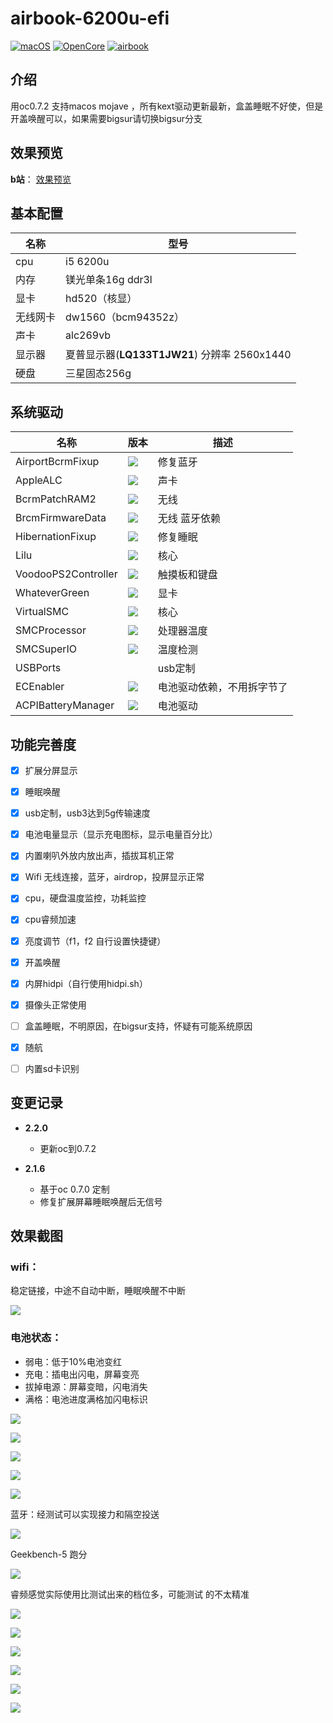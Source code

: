 # airbook-6200u-efi

[![macOS](https://img.shields.io/badge/macOS-10.14.6-blue)](https://developer.apple.com/documentation/macos-release-notes) [![OpenCore](https://img.shields.io/badge/OpenCore-0.7.2-blue)](https://github.com/acidanthera/OpenCorePkg) [![airbook](https://img.shields.io/badge/Airbook-6200U-lightgrey)](https://github.com/nabaonan/airbook-6200u-efi)

## 介绍

用oc0.7.2 支持macos mojave ，所有kext驱动更新最新，盒盖睡眠不好使，但是开盖唤醒可以，如果需要bigsur请切换bigsur分支

## 效果预览

**b站**：  [效果预览](https://www.bilibili.com/video/BV18V411x7LG/)

## 基本配置

| 名称     | 型号                                         |
| -------- | -------------------------------------------- |
| cpu      | i5 6200u                                     |
| 内存     | 镁光单条16g ddr3l                            |
| 显卡     | hd520（核显）                                |
| 无线网卡 | dw1560（bcm94352z）                          |
| 声卡     | alc269vb                                     |
| 显示器   | 夏普显示器(**LQ133T1JW21**) 分辨率 2560x1440 |
| 硬盘     | 三星固态256g                                 |

## 系统驱动

| 名称                | 版本                                                         | 描述                       |
| ------------------- | ------------------------------------------------------------ | -------------------------- |
| AirportBcrmFixup    | ![](https://img.shields.io/badge/version-1.2.3-informational) | 修复蓝牙                   |
| AppleALC            | ![](https://img.shields.io/badge/version-1.6.3-informational) | 声卡                       |
| BcrmPatchRAM2       | ![](https://img.shields.io/badge/version-2.6.0-informational) | 无线                       |
| BrcmFirmwareData    | ![](https://img.shields.io/badge/version-2.6.0-informational) | 无线 蓝牙依赖              |
| HibernationFixup    | ![](https://img.shields.io/badge/version-1.4.2-informational) | 修复睡眠                   |
| Lilu                | ![](https://img.shields.io/badge/version-1.5.5-informational) | 核心                       |
| VoodooPS2Controller | ![](https://img.shields.io/badge/version-2.2.4-informational) | 触摸板和键盘               |
| WhateverGreen       | ![](https://img.shields.io/badge/version-1.5.2-informational) | 显卡                       |
| VirtualSMC          | ![](https://img.shields.io/badge/version-1.2.6-informational) | 核心                       |
| SMCProcessor        | ![](https://img.shields.io/badge/version-1.2.6-informational) | 处理器温度                 |
| SMCSuperIO          | ![](https://img.shields.io/badge/version-1.2.6-informational) | 温度检测                   |
| USBPorts            |                                                              | usb定制                    |
| ECEnabler           | ![](https://img.shields.io/badge/version-1.0.2-informational) | 电池驱动依赖，不用拆字节了 |
| ACPIBatteryManager  | ![](https://img.shields.io/badge/version-1.90.1-informational) | 电池驱动                   |

## 功能完善度

- [x] 扩展分屏显示
- [x] 睡眠唤醒
- [x] usb定制，usb3达到5g传输速度
- [x] 电池电量显示（显示充电图标，显示电量百分比）
- [x] 内置喇叭外放内放出声，插拔耳机正常
- [x] Wifi 无线连接，蓝牙，airdrop，投屏显示正常
- [x] cpu，硬盘温度监控，功耗监控
- [x] cpu睿频加速
- [x] 亮度调节（f1，f2  自行设置快捷键）
- [x] 开盖唤醒
- [x] 内屏hidpi（自行使用hidpi.sh）
- [x] 摄像头正常使用
- [ ] 盒盖睡眠，不明原因，在bigsur支持，怀疑有可能系统原因
- [x] 随航
- [ ] 内置sd卡识别



## 变更记录

- **2.2.0**

  - 更新oc到0.7.2

- **2.1.6**

  - 基于oc 0.7.0 定制
  - 修复扩展屏幕睡眠唤醒后无信号

  

## 效果截图

### wifi：

稳定链接，中途不自动中断，睡眠唤醒不中断

![](./assets/1.jpg)

### 电池状态：

- 弱电：低于10%电池变红
- 充电：插电出闪电，屏幕变亮
- 拔掉电源：屏幕变暗，闪电消失
- 满格：电池进度满格加闪电标识

![](./assets/8.jpg)

![](./assets/9.jpg)

![](./assets/2.jpg)

![](./assets/3.jpg)



![](./assets/4.jpg)

蓝牙：经测试可以实现接力和隔空投送

![](./assets/5.jpg)



Geekbench-5 跑分

![](./assets/6.jpg)

睿频感觉实际使用比测试出来的档位多，可能测试 的不太精准

![](./assets/7.jpg)



![](./assets/10.jpg)

![](./assets/11.jpg)

![](./assets/12.jpg)

![](./assets/13.jpg)

![](./assets/14.jpg)

